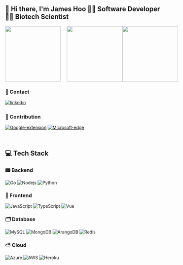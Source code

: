## 👋 Hi there, I'm James Hoo 👨‍💻 Software Developer👨‍🔬 Biotech Scientist
<div style="display: flex; align-items: center;">
<img src="https://github-readme-stats.vercel.app/api/top-langs/?username=JamesHooMY&layout=compact&theme=dark" height="180" style="margin-right: 20px;"/>
<img src="https://streak-stats.demolab.com/?user=JamesHooMY&hide_longest_streak=true&theme=dark&card_width=338" height="180"/>
<img src="https://github-readme-stats.vercel.app/api?username=JamesHooMY&card_width=500px&include_all_commits=true&text_bold=false&hide=contribs&ring_color=FF991C&hide_title=true&show_icons=true&rank_icon=github&theme=slateorange&bg_color=151515" height="180" style="margin-right: 20px;"/>
</div>

### 📠 Contact
<a href="https://www.linkedin.com/in/james-hoo-29693148/" target="_blank">
<img src=https://img.shields.io/badge/linkedin-%231E77B5.svg?&style=for-the-badge&logo=linkedin&logoColor=white alt=linkedin style="margin-bottom: 5px;" />
</a>

### 👊 Contribution
[![Google-extension](https://img.shields.io/badge/Google_extension-4285F4.svg?&style=for-the-badge&logo=Google-chrome&logoColor=white)](https://chrome-stats.com/d/hamnpamnpikkcdeimemjcmbffipikidm)
[![Microsoft-edge](https://img.shields.io/badge/Microsoft_edge-2bc3d2.svg?&style=for-the-badge&logo=microsoftedge&logoColor=white)](https://microsoftedge.microsoft.com/addons/detail/scihub-master/dafhjmbfhebgmncffeidejhfmohckdcb?hl=zh-TW&gl=HK&screen_id=%2Fshopback-button-how-it-works&screen_type=campaign&screen_name=%2Fshopback-button-how-it-works&layout_id=22&layout_name=shop_back%E7%8F%BE%E9%87%91%E5%9B%9E%E8%B4%88%E5%B0%8F%E5%B9%AB%E6%89%8B&display_locale=zh-Hant-HK&ui_element_id=123&ui_element_name=Extension_HIW_Web&ui_element_type=banner_grid&ui_element_position=1&feature_id=205&feature_name=Header_3&feature_type=Banner+Grid&feature_position=3&feature_destination_url=https%3A%2F%2Fmicrosoftedge.microsoft.com%2Faddons%2Fdetail%2Fshopback-%25E7%258F%25BE%25E9%2587%2591%25E5%259B%259E%25E9%25A5%258B%25E5%25B0%258F%25E5%25B9%25AB%25E6%2589%258B%2Fmppnmimhlcolakeoadpehdjljppkmfda%3Fhl%3Dzh-TW%26gl%3DHK&offer_id=205&content_source_name=Banner+Set&content_uid=xjo6f8yWxfpgnnQeRGV2zX_22_123_205)

<br/>

## 💻 Tech Stack
### 📟 Backend
![Go](https://img.shields.io/badge/Go-00ADD8?style=for-the-badge&logo=go&logoColor=white)
![Nodejs](https://img.shields.io/badge/Node.js-339933?style=for-the-badge&logo=nodedotjs&logoColor=white)
![Python](https://img.shields.io/badge/Python-3776AB?style=for-the-badge&logo=python&logoColor=white)

### 📱 Frontend
![JavaScript](https://img.shields.io/badge/JavaScript-F7DF1E?style=for-the-badge&logo=javascript&logoColor=black)
![TypeScript](https://img.shields.io/badge/TypeScript-007ACC?style=for-the-badge&logo=typescript&logoColor=white)
![Vue](https://img.shields.io/badge/Vue.js-35495E?style=for-the-badge&logo=vue.js&logoColor=4FC08D)

### 🗂 Database
![MySQL](https://img.shields.io/badge/MySQL-005C84?style=for-the-badge&logo=mysql&logoColor=white)
![MongoDB](https://img.shields.io/badge/MongoDB-4EA94B?style=for-the-badge&logo=mongodb&logoColor=white)
![ArangoDB](https://img.shields.io/badge/ArangoDB-DDE072?style=for-the-badge&logo=ArangoDB&logoColor=white)
![Redis](https://img.shields.io/badge/redis-%23DD0031.svg?&style=for-the-badge&logo=redis&logoColor=white)

### ⛅️ Cloud
![Azure](https://img.shields.io/badge/Microsoft_Azure-0089D6?style=for-the-badge&logo=microsoft-azure&logoColor=white)
![AWS](https://img.shields.io/badge/Amazon_AWS-FF9900?style=for-the-badge&logo=amazonaws&logoColor=white)
![Heroku](https://img.shields.io/badge/Heroku-430098?style=for-the-badge&logo=heroku&logoColor=white)

